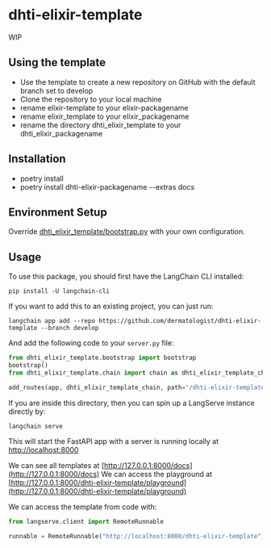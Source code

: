 # dhti-elixir-template

WIP

## Using the template
* Use the template to create a new repository on GitHub with the default branch set to develop
* Clone the repository to your local machine
* rename elixir-template to your elixir-packagename
* rename elixir_template to your elixir_packagename
* rename the directory dhti_elixir_template to your dhti_elixir_packagename

## Installation
* poetry install
* poetry install dhti-elixir-packagename --extras docs

## Environment Setup

Override [dhti_elixir_template/bootstrap.py]() with your own configuration.

## Usage

To use this package, you should first have the LangChain CLI installed:

```shell
pip install -U langchain-cli
```

If you want to add this to an existing project, you can just run:

```shell
langchain app add --repo https://github.com/dermatologist/dhti-elixir-template --branch develop
```

And add the following code to your `server.py` file:
```python
from dhti_elixir_template.bootstrap import bootstrap
bootstrap()
from dhti_elixir_template.chain import chain as dhti_elixir_template_chain

add_routes(app, dhti_elixir_template_chain, path="/dhti-elixir-template")
```

If you are inside this directory, then you can spin up a LangServe instance directly by:

```shell
langchain serve
```

This will start the FastAPI app with a server is running locally at
[http://localhost:8000](http://localhost:8000)

We can see all templates at [http://127.0.0.1:8000/docs](http://127.0.0.1:8000/docs)
We can access the playground at [http://127.0.0.1:8000/dhti-elixir-template/playground](http://127.0.0.1:8000/dhti-elixir-template/playground)

We can access the template from code with:

```python
from langserve.client import RemoteRunnable

runnable = RemoteRunnable("http://localhost:8000/dhti-elixir-template")
```